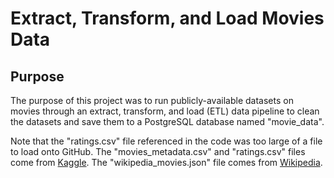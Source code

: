# Extract, Transform, and Load Movies Data

## Purpose
The purpose of this project was to run publicly-available datasets on movies through an extract, transform, and load (ETL) data pipeline to clean the datasets and save them to a PostgreSQL database named "movie_data".

Note that the "ratings.csv" file referenced in the code was too large of a file to load onto GitHub. The "movies_metadata.csv" and "ratings.csv" files come from [Kaggle](https://www.kaggle.com/rounakbanik/the-movies-dataset/download). The "wikipedia_movies.json" file comes from [Wikipedia](https://2u-data-curriculum-team.s3.amazonaws.com/dataviz-online/module_8/wikipedia-movies.json).
